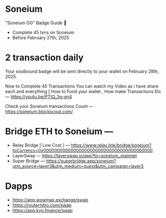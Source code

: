 # Soneium
"Soneium OG" Badge Guide 🥇

- Complete 45 txns on Soneium
- Before February 27th, 2025
# 2 transaction daily


Your soulbound badge will be sent directly to your wallet on February 28th, 2025.

Now to Complete 45 Transactions You can watch my Video as i have share each and everything [ How to Fund your wallet , How make Transactions Etc — https://youtu.be/PTIQ_3g-qn4

Check your Soneium transactions Count — https://soneium.blockscout.com/

 # Bridge ETH to Soneium —

- Relay Bridge [ Low Cost ] — https://www.relay.link/bridge/soneium?toCurrency=0x0000000000000000000000000000000000000000
- LayerSwap — https://layerswap.io/app?to=soneium_mainnet
- Super Bridge — https://superbridge.app/soneium?utm_source=layer3&utm_medium=quest&utm_campaign=layer3

# Dapps

- https://app.wowmax.exchange/swap
- https://routernitro.com/swap
- https://app.kyo.finance/swap
